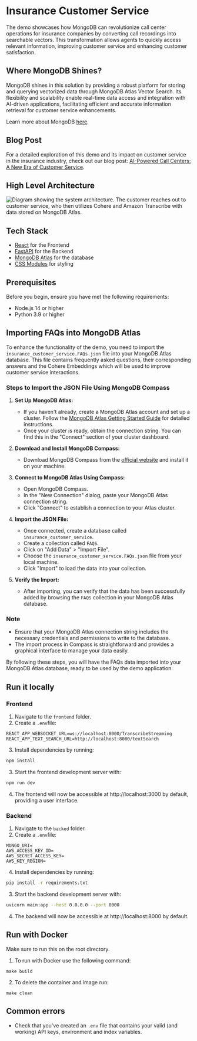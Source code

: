 # Insurance Customer Service

The demo showcases how MongoDB can revolutionize call center operations for insurance companies by converting call recordings into searchable vectors. This transformation allows agents to quickly access relevant information, improving customer service and enhancing customer satisfaction.

## Where MongoDB Shines?

MongoDB shines in this solution by providing a robust platform for storing and querying vectorized data through MongoDB Atlas Vector Search. Its flexibility and scalability enable real-time data access and integration with AI-driven applications, facilitating efficient and accurate information retrieval for customer service enhancements.

Learn more about MongoDB [here](https://www.mongodb.com/docs/manual/).

## Blog Post

For a detailed exploration of this demo and its impact on customer service in the insurance industry, check out our blog post: [AI-Powered Call Centers: A New Era of Customer Service](https://www.mongodb.com/blog/post/ai-powered-call-centers-new-era-of-customer-service).


## High Level Architecture

<img src="https://webassets.mongodb.com/_com_assets/cms/Screenshot 2024-11-26 at 7.17.25 AM-d00hiuu0s9.png" alt="Diagram showing the system architecture. The customer reaches out to customer service, who then utilizes Cohere and Amazon Transcribe with data stored on MongoDB Atlas.">

## Tech Stack

- [React](https://react.dev/) for the Frontend
- [FastAPI](https://fastapi.tiangolo.com/) for the Backend
- [MongoDB Atlas](https://www.mongodb.com/atlas/database) for the database
- [CSS Modules](https://github.com/css-modules/css-modules) for styling


## Prerequisites

Before you begin, ensure you have met the following requirements:

- Node.js 14 or higher
- Python 3.9 or higher

## Importing FAQs into MongoDB Atlas

To enhance the functionality of the demo, you need to import the `insurance_customer_service.FAQs.json` file into your MongoDB Atlas database. This file contains frequently asked questions, their corresponding answers and the Cohere Embeddings which will be used to improve customer service interactions.

### Steps to Import the JSON File Using MongoDB Compass

1. **Set Up MongoDB Atlas:**
   - If you haven't already, create a MongoDB Atlas account and set up a cluster. Follow the [MongoDB Atlas Getting Started Guide](https://www.mongodb.com/docs/atlas/getting-started/) for detailed instructions.
   - Once your cluster is ready, obtain the connection string. You can find this in the "Connect" section of your cluster dashboard.

2. **Download and Install MongoDB Compass:**
   - Download MongoDB Compass from the [official website](https://www.mongodb.com/try/download/compass) and install it on your machine.

3. **Connect to MongoDB Atlas Using Compass:**
   - Open MongoDB Compass.
   - In the "New Connection" dialog, paste your MongoDB Atlas connection string.
   - Click "Connect" to establish a connection to your Atlas cluster.

4. **Import the JSON File:**
   - Once connected, create a database called `insurance_customer_service`.
   - Create a collection called `FAQS`.
   - Click on "Add Data" > "Import File".
   - Choose the `insurance_customer_service.FAQs.json` file from your local machine.
   - Click "Import" to load the data into your collection.

5. **Verify the Import:**
   - After importing, you can verify that the data has been successfully added by browsing the `FAQS` collection in your MongoDB Atlas database.

### Note

- Ensure that your MongoDB Atlas connection string includes the necessary credentials and permissions to write to the database.
- The import process in Compass is straightforward and provides a graphical interface to manage your data easily.

By following these steps, you will have the FAQs data imported into your MongoDB Atlas database, ready to be used by the demo application.

## Run it locally

### Frontend

1. Navigate to the `frontend` folder.
2. Create a `.env`file:
```
REACT_APP_WEBSOCKET_URL=ws://localhost:8000/TranscribeStreaming
REACT_APP_TEXT_SEARCH_URL=http://localhost:8000/textSearch
```
3. Install dependencies by running:
```bash
npm install
```
3. Start the frontend development server with:
````bash
npm run dev
````
4. The frontend will now be accessible at http://localhost:3000 by default, providing a user interface.

### Backend 

1. Navigate to the `backed` folder.
2. Create a `.env`file:
```
MONGO_URI=
AWS_ACCESS_KEY_ID=
AWS_SECRET_ACCESS_KEY=
AWS_KEY_REGION=
```
4. Install dependencies by running:
```bash
pip install -r requirements.txt
```
3. Start the backend development server with:
````bash
uvicorn main:app --host 0.0.0.0 --port 8000
````
4. The backend will now be accessible at http://localhost:8000 by default.

## Run with Docker

Make sure to run this on the root directory.

1. To run with Docker use the following command:
```
make build
```
2. To delete the container and image run:
```
make clean
```

## Common errors

- Check that you've created an `.env` file that contains your valid (and working) API keys, environment and index variables.
